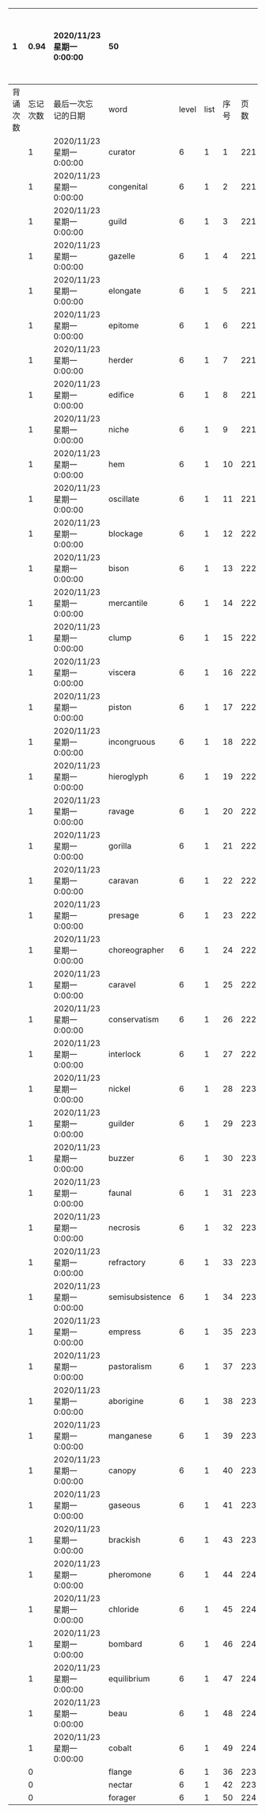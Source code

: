 |1|0.94|2020/11/23 星期一 0:00:00|50|||||本行表示本列表背诵次数，最后一次遗忘率和最后一次背诵时间||
|:--|:--|:--|:--|:--|:--|:--|:--|:--|:--|
|背诵次数|忘记次数|最后一次忘记的日期|word|level|list|序号|页数|备注|助记备注|
||1|2020/11/23 星期一 0:00:00|curator|6|1|1|221|||
||1|2020/11/23 星期一 0:00:00|congenital|6|1|2|221|||
||1|2020/11/23 星期一 0:00:00|guild|6|1|3|221|||
||1|2020/11/23 星期一 0:00:00|gazelle|6|1|4|221|||
||1|2020/11/23 星期一 0:00:00|elongate|6|1|5|221|||
||1|2020/11/23 星期一 0:00:00|epitome|6|1|6|221|||
||1|2020/11/23 星期一 0:00:00|herder|6|1|7|221|||
||1|2020/11/23 星期一 0:00:00|edifice|6|1|8|221|||
||1|2020/11/23 星期一 0:00:00|niche|6|1|9|221|||
||1|2020/11/23 星期一 0:00:00|hem|6|1|10|221|||
||1|2020/11/23 星期一 0:00:00|oscillate|6|1|11|221|||
||1|2020/11/23 星期一 0:00:00|blockage|6|1|12|222|||
||1|2020/11/23 星期一 0:00:00|bison|6|1|13|222|||
||1|2020/11/23 星期一 0:00:00|mercantile|6|1|14|222|||
||1|2020/11/23 星期一 0:00:00|clump|6|1|15|222|||
||1|2020/11/23 星期一 0:00:00|viscera|6|1|16|222|||
||1|2020/11/23 星期一 0:00:00|piston|6|1|17|222|||
||1|2020/11/23 星期一 0:00:00|incongruous|6|1|18|222|||
||1|2020/11/23 星期一 0:00:00|hieroglyph|6|1|19|222|||
||1|2020/11/23 星期一 0:00:00|ravage|6|1|20|222|||
||1|2020/11/23 星期一 0:00:00|gorilla|6|1|21|222|||
||1|2020/11/23 星期一 0:00:00|caravan|6|1|22|222|||
||1|2020/11/23 星期一 0:00:00|presage|6|1|23|222|||
||1|2020/11/23 星期一 0:00:00|choreographer|6|1|24|222|||
||1|2020/11/23 星期一 0:00:00|caravel|6|1|25|222|||
||1|2020/11/23 星期一 0:00:00|conservatism|6|1|26|222|||
||1|2020/11/23 星期一 0:00:00|interlock|6|1|27|222|||
||1|2020/11/23 星期一 0:00:00|nickel|6|1|28|223|||
||1|2020/11/23 星期一 0:00:00|guilder|6|1|29|223|||
||1|2020/11/23 星期一 0:00:00|buzzer|6|1|30|223|||
||1|2020/11/23 星期一 0:00:00|faunal|6|1|31|223|||
||1|2020/11/23 星期一 0:00:00|necrosis|6|1|32|223|||
||1|2020/11/23 星期一 0:00:00|refractory|6|1|33|223|||
||1|2020/11/23 星期一 0:00:00|semisubsistence|6|1|34|223|subsistence||
||1|2020/11/23 星期一 0:00:00|empress|6|1|35|223|||
||1|2020/11/23 星期一 0:00:00|pastoralism|6|1|37|223|||
||1|2020/11/23 星期一 0:00:00|aborigine|6|1|38|223|||
||1|2020/11/23 星期一 0:00:00|manganese|6|1|39|223|||
||1|2020/11/23 星期一 0:00:00|canopy|6|1|40|223|||
||1|2020/11/23 星期一 0:00:00|gaseous|6|1|41|223|||
||1|2020/11/23 星期一 0:00:00|brackish|6|1|43|223|||
||1|2020/11/23 星期一 0:00:00|pheromone|6|1|44|224|||
||1|2020/11/23 星期一 0:00:00|chloride|6|1|45|224|||
||1|2020/11/23 星期一 0:00:00|bombard|6|1|46|224|||
||1|2020/11/23 星期一 0:00:00|equilibrium|6|1|47|224|||
||1|2020/11/23 星期一 0:00:00|beau|6|1|48|224|||
||1|2020/11/23 星期一 0:00:00|cobalt|6|1|49|224|||
||0||flange|6|1|36|223|||
||0||nectar|6|1|42|223|||
||0||forager|6|1|50|224|||
